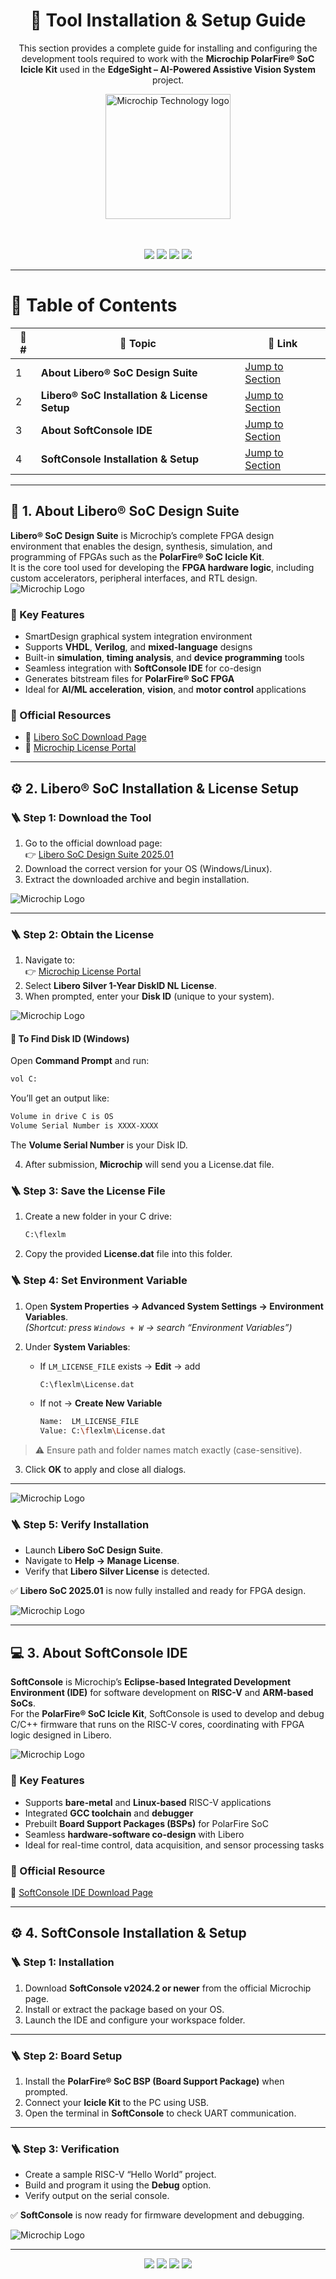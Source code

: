 <div align="center">

  <h1>🧰 Tool Installation & Setup Guide</h1>
  
  <p>
    This section provides a complete guide for installing and configuring  
    the development tools required to work with the  
    <b>Microchip PolarFire® SoC Icicle Kit</b> used in the  
    <b>EdgeSight – AI-Powered Assistive Vision System</b> project.
  </p>

  <a href="https://www.microchip.com/" target="_blank">
  <img src="https://upload.wikimedia.org/wikipedia/commons/9/99/Microchip_logo.svg" width="200" alt="Microchip Technology logo">
</a>

  <br><br>
  <img src="https://img.shields.io/badge/Microchip-PolarFire®_SoC-red?style=for-the-badge" />
  <img src="https://img.shields.io/badge/FPGA-Libero_SoC_2025.01-blue?style=for-the-badge" />
  <img src="https://img.shields.io/badge/RISC–V-SoftConsole_2024.2-orange?style=for-the-badge" />
  <img src="https://img.shields.io/badge/Platform-EdgeSight_Project-darkgreen?style=for-the-badge" />
</div>

---

# 📘 Table of Contents

| 🔢 # | 📂 Topic | 🔗 Link |
|------|----------|---------|
| 1 | **About Libero® SoC Design Suite** | [Jump to Section](#1-about-liberor-soc-design-suite) |
| 2 | **Libero® SoC Installation & License Setup** | [Jump to Section](#2-liberor-soc-installation--license-setup) |
| 3 | **About SoftConsole IDE** | [Jump to Section](#3-about-softconsole-ide) |
| 4 | **SoftConsole Installation & Setup** | [Jump to Section](#4-softconsole-installation--setup) |

---

## 🧩 1. About Libero® SoC Design Suite

**Libero® SoC Design Suite** is Microchip’s complete FPGA design environment that enables the design, synthesis, simulation, and programming of FPGAs such as the **PolarFire® SoC Icicle Kit**.  
It is the core tool used for developing the **FPGA hardware logic**, including custom accelerators, peripheral interfaces, and RTL design.
![Microchip Logo](./Images/lib.png)


### 🔹 Key Features
- SmartDesign graphical system integration environment  
- Supports **VHDL**, **Verilog**, and **mixed-language** designs  
- Built-in **simulation**, **timing analysis**, and **device programming** tools  
- Seamless integration with **SoftConsole IDE** for co-design  
- Generates bitstream files for **PolarFire® SoC FPGA**  
- Ideal for **AI/ML acceleration**, **vision**, and **motor control** applications  

### 🔹 Official Resources
- 🔗 [Libero SoC Download Page](https://www.microchip.com/en-us/products/fpgas-and-plds/fpga-and-soc-design-tools/fpga/libero-software-later-versions#downloads)  
- 🔗 [Microchip License Portal](https://www.microchipdirect.com/fpga-software-products)

---

## ⚙️ 2. Libero® SoC Installation & License Setup

### 🪜 Step 1: Download the Tool
1. Go to the official download page:  
   👉 [Libero SoC Design Suite 2025.01](https://www.microchip.com/en-us/products/fpgas-and-plds/fpga-and-soc-design-tools/fpga/libero-software-later-versions#downloads)
2. Download the correct version for your OS (Windows/Linux).  
3. Extract the downloaded archive and begin installation.  

![Microchip Logo](./Images/libdown.png)

---

### 🪜 Step 2: Obtain the License
1. Navigate to:  
   👉 [Microchip License Portal](https://www.microchipdirect.com/fpga-software-products)
2. Select **Libero Silver 1-Year DiskID NL License**.  
3. When prompted, enter your **Disk ID** (unique to your system).

![Microchip Logo](./Images/lic.png)

#### 🧾 To Find Disk ID (Windows)
Open **Command Prompt** and run:
```bash
vol C:
```

You’ll get an output like:

```bash 
Volume in drive C is OS
Volume Serial Number is XXXX-XXXX
```

The **Volume Serial Number** is your Disk ID.

4. After submission, **Microchip** will send you a License.dat file.

### 🪜 Step 3: Save the License File

1. Create a new folder in your C drive:
   ```bash
   C:\flexlm
    ```
2. Copy the provided **License.dat** file into this folder.

### 🪜 Step 4: Set Environment Variable

1. Open **System Properties → Advanced System Settings → Environment Variables**.  
   _(Shortcut: press `Windows + W` → search “Environment Variables”)_

2. Under **System Variables**:

   - If `LM_LICENSE_FILE` exists → **Edit** → add  
     ```bash
     C:\flexlm\License.dat
     ```
   - If not → **Create New Variable**  
     ```bash
     Name:  LM_LICENSE_FILE
     Value: C:\flexlm\License.dat
     ```

> ⚠️ Ensure path and folder names match exactly (case-sensitive).

3. Click **OK** to apply and close all dialogs.

---

![Microchip Logo](./Images/env.png)

### 🪜 Step 5: Verify Installation

- Launch **Libero SoC Design Suite**.  
- Navigate to **Help → Manage License**.  
- Verify that **Libero Silver License** is detected.

✅ **Libero SoC 2025.01** is now fully installed and ready for FPGA design.

![Microchip Logo](./Images/libsoft.png)

---

## 💻 3. About SoftConsole IDE

**SoftConsole** is Microchip’s **Eclipse-based Integrated Development Environment (IDE)** for software development on **RISC-V** and **ARM-based SoCs**.  
For the **PolarFire® SoC Icicle Kit**, SoftConsole is used to develop and debug C/C++ firmware that runs on the RISC-V cores, coordinating with FPGA logic designed in Libero.

![Microchip Logo](./Images/sclogo.png)

### 🔹 Key Features

- Supports **bare-metal** and **Linux-based** RISC-V applications  
- Integrated **GCC toolchain** and **debugger**  
- Prebuilt **Board Support Packages (BSPs)** for PolarFire SoC  
- Seamless **hardware-software co-design** with Libero  
- Ideal for real-time control, data acquisition, and sensor processing tasks  

### 🔹 Official Resource

🔗 [SoftConsole IDE Download Page]([https://www.microchip.com/en-us/tools-resources/develop/microchip-softconsole](https://ww1.microchip.com/downloads/secure/aemDocuments/documents/FPGA/media-content/FPGA/SoftConsole/v2022-2/Microchip-SoftConsole-v2022.2-RISC-V-747-windows-x64-installer.exe))

---

## ⚙️ 4. SoftConsole Installation & Setup

### 🪜 Step 1: Installation

1. Download **SoftConsole v2024.2 or newer** from the official Microchip page.  
2. Install or extract the package based on your OS.  
3. Launch the IDE and configure your workspace folder.

---

### 🪜 Step 2: Board Setup

1. Install the **PolarFire® SoC BSP (Board Support Package)** when prompted.  
2. Connect your **Icicle Kit** to the PC using USB.  
3. Open the terminal in **SoftConsole** to check UART communication.

---

### 🪜 Step 3: Verification

- Create a sample RISC-V “Hello World” project.  
- Build and program it using the **Debug** option.  
- Verify output on the serial console.

✅ **SoftConsole** is now ready for firmware development and debugging.

![Microchip Logo](./Images/sftool.png)

---

<div align="center">

<img src="https://img.shields.io/badge/Setup_Status-Completed-success?style=for-the-badge" />
<img src="https://img.shields.io/badge/Tools-Libero_&_SoftConsole-blue?style=for-the-badge" />
<img src="https://img.shields.io/badge/Board-PolarFire®_SoC_Icicle_Kit-red?style=for-the-badge" />
<img src="https://img.shields.io/badge/Project-EdgeSight_AI_Assistive_Device-green?style=for-the-badge" />

</div>


